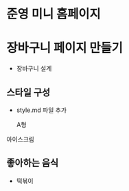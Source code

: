 # 준영 미니 홈페이지

# 장바구니 페이지 만들기

- 장바구니 설계

## 스타일 구성

- style.md 파일 추가

  A형

아이스크림

## 좋아하는 음식

- 떡볶이
